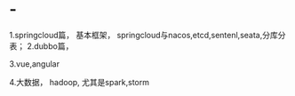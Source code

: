 # -
1.springcloud篇，
      基本框架，
      springcloud与nacos,etcd,sentenl,seata,分库分表；
2.dubbo篇，

3.vue,angular

4.大数据，
hadoop,
尤其是spark,storm


